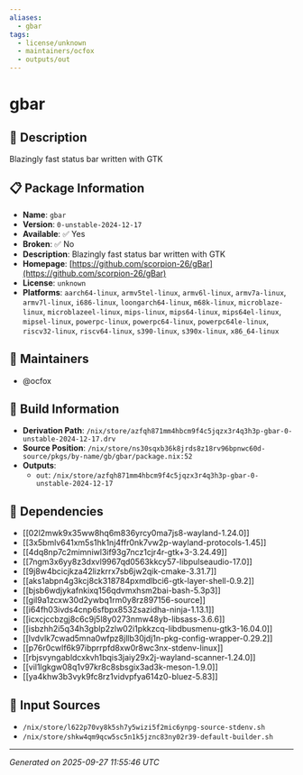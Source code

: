 ```yaml
---
aliases:
  - gbar
tags:
  - license/unknown
  - maintainers/ocfox
  - outputs/out
---
```


# gbar

## 📝 Description

Blazingly fast status bar written with GTK

## 📋 Package Information

- **Name**: `gbar`
- **Version**: `0-unstable-2024-12-17`
- **Available**: ✅ Yes
- **Broken**: ✅ No
- **Description**: Blazingly fast status bar written with GTK
- **Homepage**: [https://github.com/scorpion-26/gBar](https://github.com/scorpion-26/gBar)
- **License**: `unknown`
- **Platforms**: `aarch64-linux`, `armv5tel-linux`, `armv6l-linux`, `armv7a-linux`, `armv7l-linux`, `i686-linux`, `loongarch64-linux`, `m68k-linux`, `microblaze-linux`, `microblazeel-linux`, `mips-linux`, `mips64-linux`, `mips64el-linux`, `mipsel-linux`, `powerpc-linux`, `powerpc64-linux`, `powerpc64le-linux`, `riscv32-linux`, `riscv64-linux`, `s390-linux`, `s390x-linux`, `x86_64-linux`
## 👥 Maintainers

- @ocfox


## 🔧 Build Information

- **Derivation Path**: `/nix/store/azfqh871mm4hbcm9f4c5jqzx3r4q3h3p-gbar-0-unstable-2024-12-17.drv`
- **Source Position**: `/nix/store/ns30sqxb36k8jrds8z18rv96bpnwc60d-source/pkgs/by-name/gb/gbar/package.nix:52`
- **Outputs**:
  - `out`:  `/nix/store/azfqh871mm4hbcm9f4c5jqzx3r4q3h3p-gbar-0-unstable-2024-12-17`

## 🔗 Dependencies

- [[02l2mwk9x35ww8hq6m836yrcy0ma7js8-wayland-1.24.0]]
- [[3x5bmlv641xm5s1hk1nj4ffr0nk7vw2p-wayland-protocols-1.45]]
- [[4dq8np7c2mimniwl3if93g7ncz1cjr4r-gtk+3-3.24.49]]
- [[7ngm3x6yy8z3dxvl9967qd0563kkcy57-libpulseaudio-17.0]]
- [[9j8w4bcicjkza42lizkrrx7sb6jw2qik-cmake-3.31.7]]
- [[aks1abpn4g3kcj8ck318784pxmdlbci6-gtk-layer-shell-0.9.2]]
- [[bjsb6wdjykafnkixq156qdvmxhsm2bai-bash-5.3p3]]
- [[gil9a1zcxw30d2ywbq1rm0y8rz897156-source]]
- [[i64fh03ivds4cnp6sfbpx8532sazidha-ninja-1.13.1]]
- [[icxcjccbzgj8c6c9j5l8y0273nmw48yb-libsass-3.6.6]]
- [[isbzhh2i5q34h3gblp2zlw02i1pkkzcq-libdbusmenu-gtk3-16.04.0]]
- [[lvdvlk7cwad5mna0wfpz8jllb30jdj1n-pkg-config-wrapper-0.29.2]]
- [[p76r0cwlf6k97ibprrpfd8xw0r8wc3nx-stdenv-linux]]
- [[rbjsvyngabldcxkvh1bqis3jaiy29x2j-wayland-scanner-1.24.0]]
- [[vil1lgkgw08q1v97kr8c8sbsgix3ad3k-meson-1.9.0]]
- [[ya4khw3b3vyk9fc8rz1vidvpfya614z0-bluez-5.83]]

## 📁 Input Sources

- `/nix/store/l622p70vy8k5sh7y5wizi5f2mic6ynpg-source-stdenv.sh`
- `/nix/store/shkw4qm9qcw5sc5n1k5jznc83ny02r39-default-builder.sh`

---
*Generated on 2025-09-27 11:55:46 UTC*

